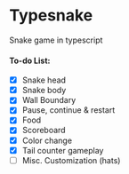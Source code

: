 # Typesnake
Snake game in typescript

#### To-do List:
- [x] Snake head
- [x] Snake body
- [x] Wall Boundary
- [x] Pause, continue & restart
- [x] Food
- [x] Scoreboard
- [x] Color change
- [x] Tail counter gameplay
- [ ] Misc. Customization (hats)